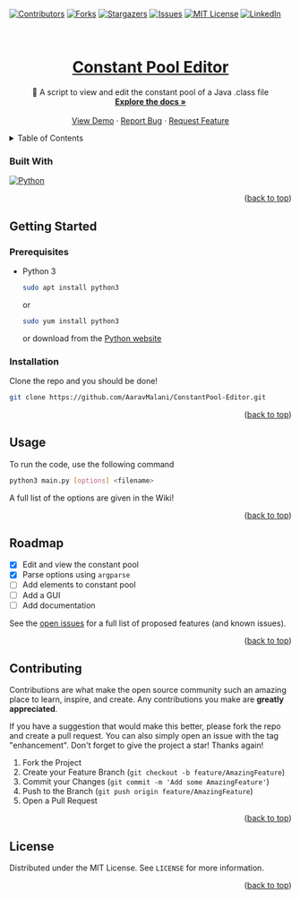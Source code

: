 <a name="readme-top"></a>

[![Contributors][contributors-shield]][contributors-url]
[![Forks][forks-shield]][forks-url]
[![Stargazers][stars-shield]][stars-url]
[![Issues][issues-shield]][issues-url]
[![MIT License][license-shield]][license-url]
[![LinkedIn][linkedin-shield]][linkedin-url]

<!-- PROJECT LOGO -->
<br />
<div align="center">
  <a href="https://github.com/AaravMalani/ConstantPool-Editor">
    <h1 align="center">Constant Pool Editor</h1>
  </a>



  <p align="center">
    🍵 A script to view and edit the constant pool of a Java .class file
    <br />
    <a href="https://github.com/AaravMalani/ConstantPool-Editor"><strong>Explore the docs »</strong></a>
    <br />
    <br />
    <a href="#usage">View Demo</a>
    ·
    <a href="https://github.com/AaravMalani/ConstantPool-Editor/issues">Report Bug</a>
    ·
    <a href="https://github.com/AaravMalani/ConstantPool-Editor/issues">Request Feature</a>
  </p>
</div>



<!-- TABLE OF CONTENTS -->
<details>
  <summary>Table of Contents</summary>
  <ol>
    <li>
        <a href="#built-with">Built With</a>
    </li>
    <li>
      <a href="#getting-started">Getting Started</a>
      <ul>
        <li><a href="#prerequisites">Prerequisites</a></li>
        <li><a href="#installation">Installation</a></li>
      </ul>
    </li>
    <li><a href="#usage">Usage</a></li>
    <li><a href="#roadmap">Roadmap</a></li>
    <li><a href="#contributing">Contributing</a></li>
    <li><a href="#license">License</a></li>
    <li><a href="#acknowledgments">Acknowledgments</a></li>
  </ol>
</details>


### Built With
[![Python][python-shield]][python-url]

<p align="right">(<a href="#readme-top">back to top</a>)</p>

<!-- GETTING STARTED -->
## Getting Started

### Prerequisites

* Python 3
  ```sh
  sudo apt install python3
  ```
  or
  ```sh
  sudo yum install python3
  ```
  or download from the [Python website](https://www.python.org/downloads/)

### Installation

  Clone the repo and you should be done!
   ```sh
   git clone https://github.com/AaravMalani/ConstantPool-Editor.git
   ```

<p align="right">(<a href="#readme-top">back to top</a>)</p>



<!-- USAGE EXAMPLES -->
## Usage

To run the code, use the following command
```sh
python3 main.py [options] <filename>
```

A full list of the options are given in the Wiki!

<p align="right">(<a href="#readme-top">back to top</a>)</p>



<!-- ROADMAP -->
## Roadmap

- [x] Edit and view the constant pool
- [x] Parse options using `argparse`
- [ ] Add elements to constant pool
- [ ] Add a GUI
- [ ] Add documentation  

See the [open issues](https://github.com/AaravMalani/ConstantPool-Editor/issues) for a full list of proposed features (and known issues).

<p align="right">(<a href="#readme-top">back to top</a>)</p>


<!-- CONTRIBUTING -->
## Contributing

Contributions are what make the open source community such an amazing place to learn, inspire, and create. Any contributions you make are **greatly appreciated**.

If you have a suggestion that would make this better, please fork the repo and create a pull request. You can also simply open an issue with the tag "enhancement".
Don't forget to give the project a star! Thanks again!

1. Fork the Project
2. Create your Feature Branch (`git checkout -b feature/AmazingFeature`)
3. Commit your Changes (`git commit -m 'Add some AmazingFeature'`)
4. Push to the Branch (`git push origin feature/AmazingFeature`)
5. Open a Pull Request

<p align="right">(<a href="#readme-top">back to top</a>)</p>



<!-- LICENSE -->
## License

Distributed under the MIT License. See `LICENSE` for more information.

<p align="right">(<a href="#readme-top">back to top</a>)</p>


[contributors-shield]: https://img.shields.io/github/contributors/AaravMalani/ConstantPool-Editor.svg?style=for-the-badge
[contributors-url]: https://github.com/AaravMalani/ConstantPool-Editor/graphs/contributors
[forks-shield]: https://img.shields.io/github/forks/AaravMalani/ConstantPool-Editor.svg?style=for-the-badge
[forks-url]: https://github.com/AaravMalani/ConstantPool-Editor/network/members
[stars-shield]: https://img.shields.io/github/stars/AaravMalani/ConstantPool-Editor.svg?style=for-the-badge
[stars-url]: https://github.com/AaravMalani/ConstantPool-Editor/stargazers
[issues-shield]: https://img.shields.io/github/issues/AaravMalani/ConstantPool-Editor.svg?style=for-the-badge
[issues-url]: https://github.com/AaravMalani/ConstantPool-Editor/issues
[license-shield]: https://img.shields.io/github/license/AaravMalani/ConstantPool-Editor.svg?style=for-the-badge
[license-url]: https://github.com/AaravMalani/ConstantPool-Editor/blob/main/LICENSE
[linkedin-shield]: https://img.shields.io/badge/-LinkedIn-black.svg?style=for-the-badge&logo=linkedin&colorB=555
[linkedin-url]: https://linkedin.com/in/aaravm
[python-shield]: https://img.shields.io/badge/Python-333?style=for-the-badge&logo=python
[python-url]: https://python.org/ 
